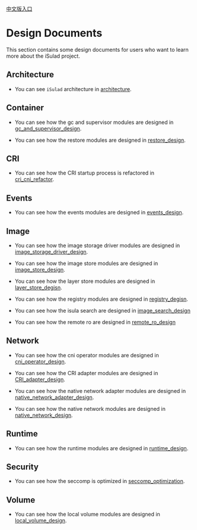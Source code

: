 [中文版入口](README_zh.md)

# Design Documents

This section contains some design documents for users who want to learn more about the iSulad project. 

## Architecture

- You can see `iSulad`  architecture in [architecture](./architecture.md).

## Container

- You can see how the gc and supervisor modules are designed in [gc_and_supervisor_design](./detailed/Container/gc_and_supervisor_design.md).

- You can see how the restore modules are designed in [restore_design](./detailed/Container/restore_design.md).

## CRI

- You can see how the CRI startup process is refactored in [cri_cni_refactor](./detailed/CRI/cri_cni_refactor.md).

## Events

- You can see how the events modules are designed in [events_design](./detailed/Events/events_design.md).

## Image

- You can see how the image storage driver modules are designed in [image_storage_driver_design](./detailed/Image/image_storage_driver_design.md).

- You can see how the image store modules are designed in [image_store_design](./detailed/Image/image_store_design.md).

- You can see how the layer store modules are designed in [layer_store_degisn](./detailed/Image/layer_store_degisn.md).

- You can see how the registry modules are designed in [registry_degisn](./detailed/Image/registry_degisn.md).

- You can see how the isula search are designed in [image_search_design](./detailed/Image/image_search_design_zh.md)

- You can see how the remote ro are designed in [remote_ro_design](./detailed/Image/remote_ro_design.md)

## Network

- You can see how the cni operator modules are designed in [cni_operator_design](./detailed/Network/cni_operator_design.md).

- You can see how the CRI adapter modules are designed in [CRI_adapter_design](./detailed/Network/CRI_adapter_design.md).

- You can see how the native network adapter modules are designed in [native_network_adapter_design](./detailed/Network/native_network_adapter_design.md).

- You can see how the native network modules are designed in [native_network_design](./detailed/Network/native_network_design.md).

## Runtime

- You can see how the runtime modules are designed in [runtime_design](./detailed/Runtime/runtime_design.md).

## Security

- You can see how the seccomp is optimized in [seccomp_optimization](./detailed/Security/seccomp_optimization.md).

## Volume

- You can see how the local volume modules are designed in [local_volume_design](./detailed/Volume/local_volume_design.md).
